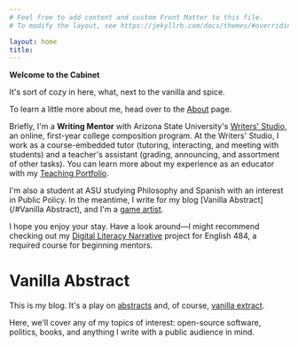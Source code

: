 ```yaml
---
# Feel free to add content and custom Front Matter to this file.
# To modify the layout, see https://jekyllrb.com/docs/themes/#overriding-theme-defaults

layout: home
title: 
---
```


**Welcome to the Cabinet** 

It's sort of cozy in here, what, next to the vanilla and spice.

To learn a little more about me, head over to the [About](about) page. 

Briefly, I'm a **Writing Mentor** with Arizona State University's [Writers' Studio](https://cisa.asu.edu/content/writers-studio), an online, first-year college composition program. At the Writers' Studio, I work as a course-embedded tutor (tutoring, interacting, and meeting with students) and a teacher's assistant (grading, announcing, and assortment of other tasks). You can learn more about my experience as an educator with my [Teaching Portfolio](portfolio/teaching).

I'm also a student at ASU studying Philosophy and Spanish with an interest in Public Policy. In the meantime, I write for my blog [Vanilla Abstract](/#Vanilla Abstract), and I'm a [game artist](portfolio/game-art).

I hope you enjoy your stay. Have a look around—I might recommend checking out my [Digital Literacy Narrative](portfolio/dln) project for English 484, a required course for beginning mentors.

# Vanilla Abstract
This is my blog. It's a play on [abstracts](https://en.wikipedia.org/wiki/Abstract_(summary)) and, of course, [vanilla extract](https://www.youtube.com/watch?v=kPauR6tP_cg).

Here, we'll cover any of my topics of interest: open-source software, politics, books, and anything I write with a public audience in mind.
